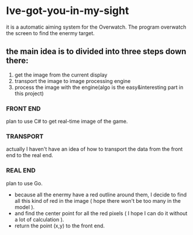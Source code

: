 # Ive-got-you-in-my-sight
it is a automatic aiming system for the Overwatch. The program overwatch the screen to find the enermy target.
## the main idea is to divided into three steps down there:
1. get the image from the current display
2. transport the image to image processing engine
3. process the image with the engine(algo is the easy&interesting part in this project)
### FRONT END
plan to use C# to get real-time image of the game.
### TRANSPORT
actually I haven't have an idea of how to transport the data from the front end to the real end.
### REAL END
plan to use Go.

- because all the enermy have a red outline around them, I decide to find all this kind of red in the image ( hope there won't be too many in the model ).
- and find the center point for all the red pixels ( I hope I can do it without a lot of calculation ).
- return the point (x,y) to the front end.  

